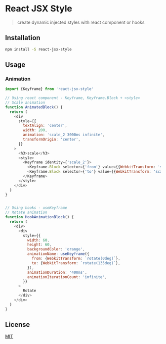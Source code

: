 # React JSX Style
> create dynamic injected styles with react component or hooks


## Installation

```sh
npm install -S react-jsx-style
```

## Usage

### Animation

```js
import {Keyframe} from 'react-jsx-style'

// Using react component - Keyframe, Keyframe.Block + <style>
// Scale animation
function AnimatedBlock() {
  return (
    <div
      style={{
        textAlign: 'center',
        width: 200,
        animation: 'scale_2 3000ms infinite',
        transformOrigin: 'center',
      }}
    >
      <h3>scale</h3>
      <style>
        <Keyframe identity={'scale_2'}>
          <Keyframe.Block selector={'from'} value={{WebkitTransform: 'scale(1)'}} />
          <Keyframe.Block selector={'to'} value={{WebkitTransform: 'scale(2)'}} />
        </Keyframe>
      </style>
    </div>
  )
}


// Using hooks - useKeyframe
// Rotate animation
function HookAnimationBlock() {
  return (
    <div>
      <div
        style={{
          width: 60,
          height: 60,
          backgroundColor: 'orange',
          animationName: useKeyframe({
            from: {WebkitTransform: `rotate(0deg)`},
            to: {WebkitTransform: `rotate(135deg)`},
          }),
          animationDuration: '400ms',
          animationIterationCount: 'infinite',
        }}
      >
        Rotate
      </div>
    </div>
  )
}

```

## License

[MIT](https://github.com/reduxjs/react-redux/blob/master/LICENSE.md)

